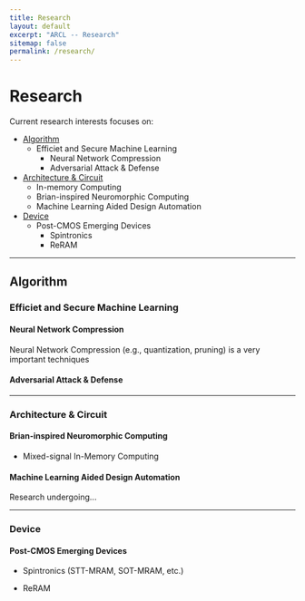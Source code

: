 ```yaml
---
title: Research
layout: default
excerpt: "ARCL -- Research"
sitemap: false
permalink: /research/
---
```


# Research


<!-- Current research interests focuses on:
- [Efficient and Secure Deep Learning](#efficient_secure_dl)
    - Neural Network Compression
    - Dynamic Inference
    - Adversarial attack and defense
    - Intellectual Property (IP) protection     
- [Brain-inspired Neuromorphic Computing](#neuromorphic)
    - in-memory computing architecture/device/circuit  -->


<!-- ### <a name="efficient_secure_dl"></a> Efficient and Secure Deep Learning

To be added.


### <a name="neuromorphic"></a> Brain-inspired Neuromorphic Computing

To be added. -->


Current research interests focuses on:
<!-- - [Algorithm](#algorithm) -->

- <a href="{{ site.url }}{{ site.baseurl }}/research/algorithm/">Algorithm</a>
    * Efficiet and Secure Machine Learning
        - Neural Network Compression
        - Adversarial Attack & Defense
- [Architecture & Circuit](#arch&circuit)
    * In-memory Computing
    * Brian-inspired Neuromorphic Computing
    * Machine Learning Aided Design Automation
- [Device](#device)
    * Post-CMOS Emerging Devices
        - Spintronics 
        - ReRAM

------------------------

## <a name="algorithms"></a> Algorithm

### Efficiet and Secure Machine Learning

#### Neural Network Compression

Neural Network Compression (e.g., quantization, pruning) is a very important techniques


#### Adversarial Attack & Defense


------------------------

### <a name="arch&circuit"></a> Architecture & Circuit

#### Brian-inspired Neuromorphic Computing

- Mixed-signal In-Memory Computing


#### Machine Learning Aided Design Automation

Research undergoing...


------------------------

### <a name="device"></a> Device

#### Post-CMOS Emerging Devices

- Spintronics (STT-MRAM, SOT-MRAM, etc.)

- ReRAM